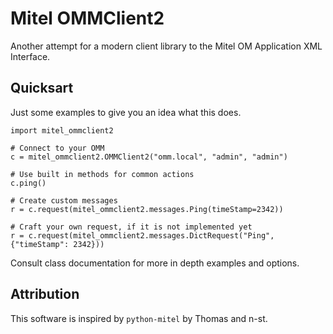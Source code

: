 # Mitel OMMClient2

Another attempt for a modern client library to the Mitel OM Application XML Interface.

## Quicksart

Just some examples to give you an idea what this does.

```
import mitel_ommclient2

# Connect to your OMM
c = mitel_ommclient2.OMMClient2("omm.local", "admin", "admin")

# Use built in methods for common actions
c.ping()

# Create custom messages
r = c.request(mitel_ommclient2.messages.Ping(timeStamp=2342))

# Craft your own request, if it is not implemented yet
r = c.request(mitel_ommclient2.messages.DictRequest("Ping", {"timeStamp": 2342}))
```

Consult class documentation for more in depth examples and options.

## Attribution

This software is inspired by `python-mitel` by Thomas and n-st.

